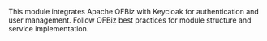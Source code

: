 <!-- Use this file to provide workspace-specific custom instructions to Copilot. For more details, visit https://code.visualstudio.com/docs/copilot/copilot-customization#_use-a-githubcopilotinstructionsmd-file -->

This module integrates Apache OFBiz with Keycloak for authentication and user management. Follow OFBiz best practices for module structure and service implementation.
